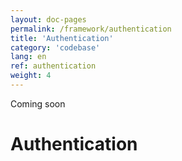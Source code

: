 ```yaml
---
layout: doc-pages
permalink: /framework/authentication
title: 'Authentication'
category: 'codebase'
lang: en
ref: authentication
weight: 4
---
```


<span class="label label-info">Coming soon</span>

# Authentication
